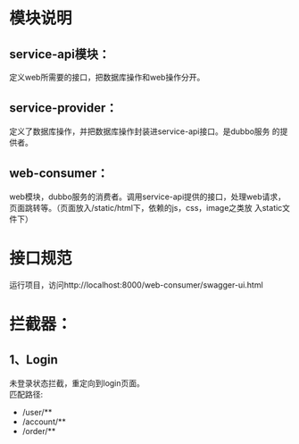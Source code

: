 # 模块说明
## service-api模块：
定义web所需要的接口，把数据库操作和web操作分开。

## service-provider：
定义了数据库操作，并把数据库操作封装进service-api接口。是dubbo服务
的提供者。

## web-consumer：
web模块，dubbo服务的消费者。调用service-api提供的接口，处理web请求，
页面跳转等。（页面放入/static/html下，依赖的js，css，image之类放
入static文件下）

# 接口规范
运行项目，访问http://localhost:8000/web-consumer/swagger-ui.html

# 拦截器：
## 1、Login
未登录状态拦截，重定向到login页面。<br>
匹配路径:
* /user/**
* /account/**
* /order/**



